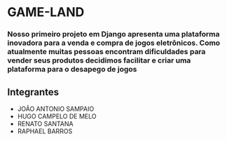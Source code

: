 # GAME-LAND #

### Nosso primeiro projeto em Django apresenta uma plataforma inovadora para a venda e compra de jogos eletrônicos. Como atualmente muitas pessoas encontram dificuldades para vender seus produtos decidimos facilitar e criar uma plataforma para o desapego de jogos  ###

## Integrantes ##

* JOÃO ANTONIO SAMPAIO
* HUGO CAMPELO DE MELO 
* RENATO SANTANA
* RAPHAEL BARROS
